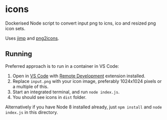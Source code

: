 # icons
Dockerised Node script to convert input png to icns, ico and resized png icon sets.

Uses [jimp](https://github.com/oliver-moran/jimp#readme) and [png2icons](https://github.com/idesis-gmbh/png2icons).

## Running

Preferred approach is to run in a container in VS Code:

1. Open in [VS Code](https://code.visualstudio.com/) with [Remote Development](https://marketplace.visualstudio.com/items?itemName=ms-vscode-remote.vscode-remote-extensionpack) extension installed. 
2. Replace `input.png` with your icon image, preferably 1024x1024 pixels or a multiple of this.
3. Start an integrated terminal, and run `node index.js`.
4. You should see icons in `dist` folder.

Alternatively if you have Node 8 installed already, just `npm install` and `node index.js` in this directory.